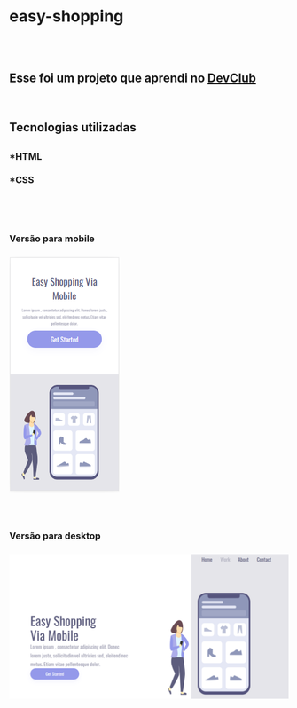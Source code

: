 <h1>easy-shopping</h1>
<br>
<br>
<h2> Esse foi um projeto que aprendi no <a href="https://rodolfomori.com.br/devclub">DevClub</a></h2>
<br>
<h2>Tecnologias utilizadas<h2>
  <h3>*HTML<h3>
  <h3>*CSS<h3>
  <br>
  <br>
<h3>Versão para mobile<h3>
<img src="https://github.com/Mizael86/easy-shopping/blob/master/assets/easy%20mobile.png?raw=true" />     
 <br>
 <br> 
 <br>  
<h3>Versão para desktop<h3>
<img src="https://github.com/Mizael86/easy-shopping/blob/master/assets/easy%20desktop.png?raw=true" />
 
